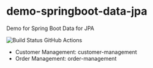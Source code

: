 # demo-springboot-data-jpa
Demo for Spring Boot Data for JPA

![Build Status GitHub Actions](https://github.com/lofidewanto/demo-springboot-data-jpa/actions/workflows/maven.yml/badge.svg)

- Customer Management: customer-management
- Order Management: order-management